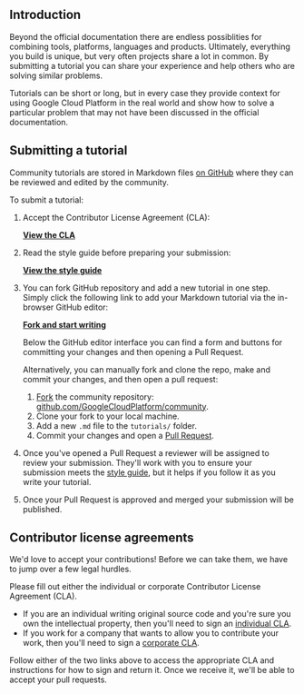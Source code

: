 ## Introduction

Beyond the official documentation there are endless possiblities for combining
tools, platforms, languages and products. Ultimately, everything you build is
unique, but very often projects share a lot in common. By submitting a tutorial
you can share your experience and help others who are solving similar problems.

Tutorials can be short or long, but in every case they provide context for
using Google Cloud Platform in the real world and show how to solve a particular
problem that may not have been discussed in the official documentation.

## Submitting a tutorial

Community tutorials are stored in Markdown files [on GitHub][repo] where they
can be reviewed and edited by the community.

To submit a tutorial:

1.  Accept the Contributor License Agreement (CLA):

    [**View the CLA**](#contributor-licence-agreements)

1.  Read the style guide before preparing your submission:

    [**View the style guide**][styleguide]

1.  You can fork GitHub repository and add a new tutorial in one step. Simply
    click the following link to add your Markdown tutorial via the in-browser
    GitHub editor:

    [**Fork and start writing**][fork_quick]

    Below the GitHub editor interface you can find a form and buttons for
    committing your changes and then opening a Pull Request.

    Alternatively, you can manually fork and clone the repo, make and commit
    your changes, and then open a pull request:

    1.  [Fork][fork_btn] the community repository: [github.com/GoogleCloudPlatform/community][repo].
    1.  Clone your fork to your local machine.
    1.  Add a new `.md` file to the `tutorials/` folder.
    1.  Commit your changes and open a [Pull Request][pr].

1.  Once you've opened a Pull Request a reviewer will be assigned to review your
    submission. They'll work with you to ensure your submission meets the
    [style guide][styleguide], but it helps if you follow it as you write your
    tutorial.

1.  Once your Pull Request is approved and merged your submission will be
    published.

## Contributor license agreements

We'd love to accept your contributions! Before we can take them, we have to jump
over a few legal hurdles.

Please fill out either the individual or corporate Contributor License Agreement
(CLA).

  * If you are an individual writing original source code and you're sure you
    own the intellectual property, then you'll need to sign an [individual CLA][in_cla].
  * If you work for a company that wants to allow you to contribute your work,
    then you'll need to sign a [corporate CLA][corp_cla].

Follow either of the two links above to access the appropriate CLA and
instructions for how to sign and return it. Once we receive it, we'll be able to
accept your pull requests.

[repo]: https://github.com/GoogleCloudPlatform/community
[styleguide]: /community/styleguide
[fork_quick]: https://github.com/GoogleCloudPlatform/community/new/master/tutorials
[fork_btn]: https://github.com/GoogleCloudPlatform/community
[pr]: https://help.github.com/articles/using-pull-requests/
[in_cla]: https://developers.google.com/open-source/cla/individual
[corp_cla]: https://developers.google.com/open-source/cla/corporate
